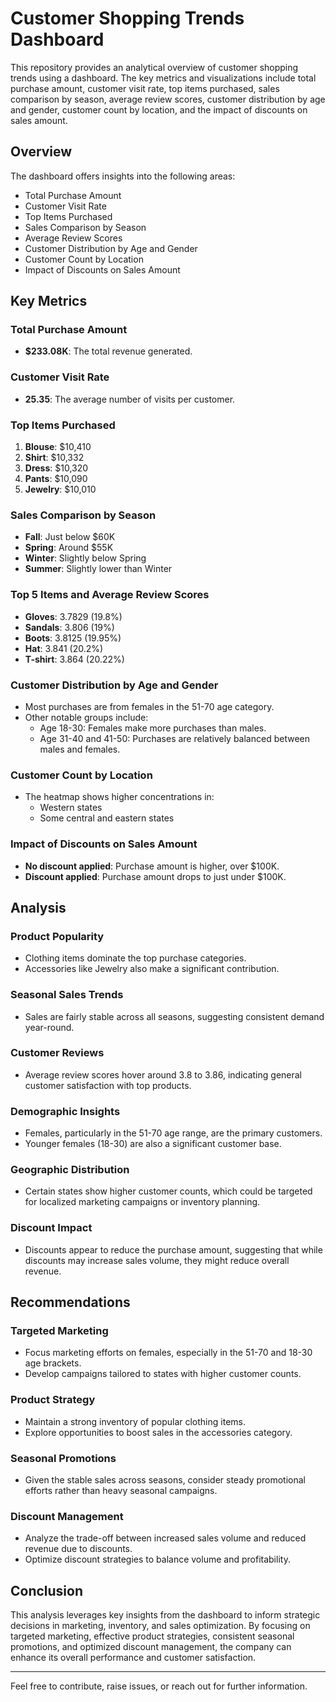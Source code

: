 # Customer Shopping Trends Dashboard

This repository provides an analytical overview of customer shopping trends using a dashboard. The key metrics and visualizations include total purchase amount, customer visit rate, top items purchased, sales comparison by season, average review scores, customer distribution by age and gender, customer count by location, and the impact of discounts on sales amount.

## Overview

The dashboard offers insights into the following areas:
- Total Purchase Amount
- Customer Visit Rate
- Top Items Purchased
- Sales Comparison by Season
- Average Review Scores
- Customer Distribution by Age and Gender
- Customer Count by Location
- Impact of Discounts on Sales Amount

## Key Metrics

### Total Purchase Amount
- **$233.08K**: The total revenue generated.

### Customer Visit Rate
- **25.35**: The average number of visits per customer.

### Top Items Purchased
1. **Blouse**: $10,410
2. **Shirt**: $10,332
3. **Dress**: $10,320
4. **Pants**: $10,090
5. **Jewelry**: $10,010

### Sales Comparison by Season
- **Fall**: Just below $60K
- **Spring**: Around $55K
- **Winter**: Slightly below Spring
- **Summer**: Slightly lower than Winter

### Top 5 Items and Average Review Scores
- **Gloves**: 3.7829 (19.8%)
- **Sandals**: 3.806 (19%)
- **Boots**: 3.8125 (19.95%)
- **Hat**: 3.841 (20.2%)
- **T-shirt**: 3.864 (20.22%)

### Customer Distribution by Age and Gender
- Most purchases are from females in the 51-70 age category.
- Other notable groups include:
  - Age 18-30: Females make more purchases than males.
  - Age 31-40 and 41-50: Purchases are relatively balanced between males and females.

### Customer Count by Location
- The heatmap shows higher concentrations in:
  - Western states
  - Some central and eastern states

### Impact of Discounts on Sales Amount
- **No discount applied**: Purchase amount is higher, over $100K.
- **Discount applied**: Purchase amount drops to just under $100K.

## Analysis

### Product Popularity
- Clothing items dominate the top purchase categories.
- Accessories like Jewelry also make a significant contribution.

### Seasonal Sales Trends
- Sales are fairly stable across all seasons, suggesting consistent demand year-round.

### Customer Reviews
- Average review scores hover around 3.8 to 3.86, indicating general customer satisfaction with top products.

### Demographic Insights
- Females, particularly in the 51-70 age range, are the primary customers.
- Younger females (18-30) are also a significant customer base.

### Geographic Distribution
- Certain states show higher customer counts, which could be targeted for localized marketing campaigns or inventory planning.

### Discount Impact
- Discounts appear to reduce the purchase amount, suggesting that while discounts may increase sales volume, they might reduce overall revenue.

## Recommendations

### Targeted Marketing
- Focus marketing efforts on females, especially in the 51-70 and 18-30 age brackets.
- Develop campaigns tailored to states with higher customer counts.

### Product Strategy
- Maintain a strong inventory of popular clothing items.
- Explore opportunities to boost sales in the accessories category.

### Seasonal Promotions
- Given the stable sales across seasons, consider steady promotional efforts rather than heavy seasonal campaigns.

### Discount Management
- Analyze the trade-off between increased sales volume and reduced revenue due to discounts.
- Optimize discount strategies to balance volume and profitability.

## Conclusion

This analysis leverages key insights from the dashboard to inform strategic decisions in marketing, inventory, and sales optimization. By focusing on targeted marketing, effective product strategies, consistent seasonal promotions, and optimized discount management, the company can enhance its overall performance and customer satisfaction.

---

Feel free to contribute, raise issues, or reach out for further information.

